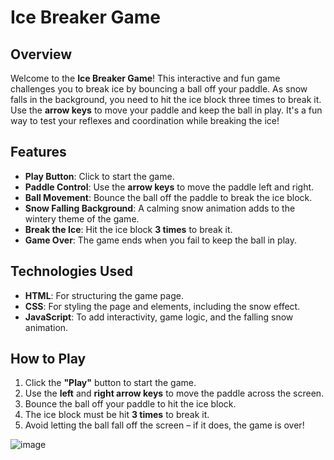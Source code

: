 # Ice Breaker Game

## Overview

Welcome to the **Ice Breaker Game**! This interactive and fun game challenges you to break ice by bouncing a ball off your paddle. As snow falls in the background, you need to hit the ice block three times to break it. Use the **arrow keys** to move your paddle and keep the ball in play. It's a fun way to test your reflexes and coordination while breaking the ice!

## Features

- **Play Button**: Click to start the game.
- **Paddle Control**: Use the **arrow keys** to move the paddle left and right.
- **Ball Movement**: Bounce the ball off the paddle to break the ice block.
- **Snow Falling Background**: A calming snow animation adds to the wintery theme of the game.
- **Break the Ice**: Hit the ice block **3 times** to break it.
- **Game Over**: The game ends when you fail to keep the ball in play.

## Technologies Used

- **HTML**: For structuring the game page.
- **CSS**: For styling the page and elements, including the snow effect.
- **JavaScript**: To add interactivity, game logic, and the falling snow animation.

## How to Play

1. Click the **"Play"** button to start the game.
2. Use the **left** and **right arrow keys** to move the paddle across the screen.
3. Bounce the ball off your paddle to hit the ice block.
4. The ice block must be hit **3 times** to break it.
5. Avoid letting the ball fall off the screen – if it does, the game is over!

![image](https://github.com/user-attachments/assets/11288a4a-5d6d-4f30-912e-94f73bc4f433)

